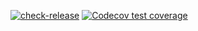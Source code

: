 <!-- badges: start -->
[![check-release](https://github.com/AbrahamAz/utilityR/actions/workflows/check-release.yaml/badge.svg)](https://github.com/AbrahamAz/utilityR/actions/workflows/check-release.yaml)
[![Codecov test coverage](https://codecov.io/gh/AbrahamAz/utilityR/branch/master/graph/badge.svg)](https://app.codecov.io/gh/AbrahamAz/utilityR?branch=master)
<!-- badges: end -->

